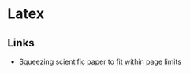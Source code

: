 
# Latex

## Links

- [Squeezing scientific paper to fit within page limits](https://tex.stackexchange.com/questions/674/squeezing-scientific-paper-to-fit-within-page-limits)

